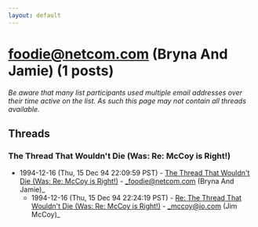```yaml
---
layout: default
---
```


# foodie@netcom.com (Bryna And Jamie) (1 posts)

_Be aware that many list participants used multiple email addresses over their time active on the list. As such this page may not contain all threads available._

## Threads

### The Thread That Wouldn't Die (Was: Re: McCoy is Right!)
+ 1994-12-16 (Thu, 15 Dec 94 22:09:59 PST) - [The Thread That Wouldn't Die (Was: Re: McCoy is Right!)](/archive/1994/12/afdde5f801639dda4faceddc815f135e78219e0b1fce39352e070f69ac1a1bbc) - _foodie@netcom.com (Bryna And Jamie)_
  + 1994-12-16 (Thu, 15 Dec 94 22:24:19 PST) - [Re: The Thread That Wouldn't Die (Was: Re: McCoy is Right!)](/archive/1994/12/75716fbba804b5b3be82c14bedfa8b3fb7c2fc408442fbdcd90e3649eb7f355e) - _mccoy@io.com (Jim McCoy)_

